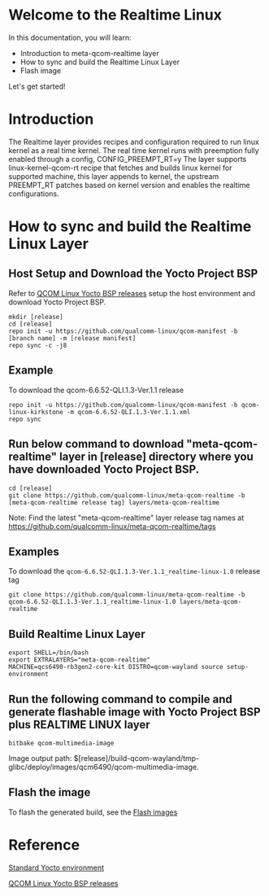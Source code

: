 # Welcome to the Realtime Linux

In this documentation, you will learn:
- Introduction to meta-qcom-realtime layer
- How to sync and build the Realtime Linux Layer
- Flash image

Let's get started!

# Introduction
The Realtime layer provides recipes and configuration required to run linux kernel as a real time kernel.
The real time kernel runs with preemption fully enabled through a config, CONFIG_PREEMPT_RT=y
The layer supports linux-kernel-qcom-rt recipe that fetches and builds linux kernel for supported machine,
this layer appends to kernel, the upstream PREEMPT_RT patches based on kernel version and enables the realtime
configurations.

# How to sync and build the Realtime Linux Layer

## Host Setup and Download the Yocto Project BSP

Refer to [QCOM Linux Yocto BSP releases](https://github.com/qualcomm-linux/qcom-manifest/blob/qcom-linux-kirkstone/README.md) setup the host environment and download Yocto Project BSP.

```shell
mkdir [release]
cd [release]
repo init -u https://github.com/qualcomm-linux/qcom-manifest -b [branch name] -m [release manifest]
repo sync -c -j8
```
## Example
To download the qcom-6.6.52-QLI.1.3-Ver.1.1 release

```shell
repo init -u https://github.com/qualcomm-linux/qcom-manifest -b qcom-linux-kirkstone -m qcom-6.6.52-QLI.1.3-Ver.1.1.xml
repo sync
```

## Run below command to download "meta-qcom-realtime" layer in [release] directory where you have downloaded Yocto Project BSP.

```shell
cd [release]
git clone https://github.com/qualcomm-linux/meta-qcom-realtime -b [meta-qcom-realtime release tag] layers/meta-qcom-realtime
```
Note: Find the latest "meta-qcom-realtime" layer release tag names at https://github.com/qualcomm-linux/meta-qcom-realtime/tags

## Examples

To download the `qcom-6.6.52-QLI.1.3-Ver.1.1_realtime-linux-1.0` release tag
```shell
git clone https://github.com/qualcomm-linux/meta-qcom-realtime -b qcom-6.6.52-QLI.1.3-Ver.1.1_realtime-linux-1.0 layers/meta-qcom-realtime
```

## Build Realtime Linux Layer

```shell
export SHELL=/bin/bash
export EXTRALAYERS="meta-qcom-realtime"
MACHINE=qcs6490-rb3gen2-core-kit DISTRO=qcom-wayland source setup-environment
```

## Run the following command to compile and generate flashable image with Yocto Project BSP plus REALTIME LINUX layer
```shell
bitbake qcom-multimedia-image
```
Image output path: $[release]/build-qcom-wayland/tmp-glibc/deploy/images/qcm6490/qcom-multimedia-image.

## Flash the image

To flash the generated build, see the [Flash images](https://docs.qualcomm.com/bundle/publicresource/topics/80-70015-254/flash_images.html?vproduct=1601111740013072&versionId=35c3bc73-6ae0-4179-b66b-a01844b5a87f)

# Reference

[Standard Yocto environment](https://docs.yoctoproject.org/4.0.20/brief-yoctoprojectqs/index.html)

[QCOM Linux Yocto BSP releases](https://github.com/qualcomm-linux/qcom-manifest/blob/qcom-linux-kirkstone/README.md)

